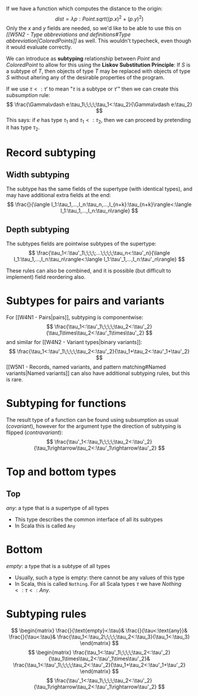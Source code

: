 If we have a function which computes the distance to the origin:
$$
dist=\lambda p:Point.sqrt((p.x)^2+(p.y)^2)
$$
Only the $x$ and $y$ fields are needed, so we'd like to be able to use this on *[[W5N2 - Type abbreviations and definitions#Type abbreviation|ColoredPoints]]* as well. This wouldn't typecheck, even though it would evaluate correctly.

We can introduce as **subtyping** relationship between *Point* and *ColoredPoint* to allow for this using the **Liskov Substitution Principle**:
If $S$ is a subtype of $T$, then objects of type $T$ may be replaced with objects of type $S$ without altering any of the desirable properties of the program.

If we use $\tau<:\tau'$ to mean "$\tau$ is a subtype or $\tau'$" then we can create this *subsumption* rule:
$$
\frac{\Gamma\vdash e:\tau_1\;\;\;\;\tau_1<:\tau_2}{\Gamma\vdash e:\tau_2}
$$
This says: if $e$ has type $\tau_1$ and $\tau_1<:\tau_2$, then we can proceed by pretending it has type $\tau_2$.

# Record subtyping
## Width subtyping
The subtype has the same fields of the supertype (with identical types), and may have additional extra fields at the end:
$$
\frac{}{\langle I_1:\tau_1,...,I_n:\tau_n,...,I_{n+k}:\tau_{n+k}\rangle<:\langle I_1:\tau_1,...,I_n:\tau_n\rangle}
$$
## Depth subtyping
The subtypes fields are pointwise subtypes of the supertype:
$$
\frac{\tau_1<:\tau'_1\;\;\;\;...\;\;\;\;\tau_n<:\tau'_n}{\langle I_1:\tau_1,...,I_n:\tau_n\rangle<:\langle I_1:\tau'_1,...,I_n:\tau'_n\rangle}
$$

These rules can also be combined, and it is possible (but difficult to implement) field reordering also.

# Subtypes for pairs and variants
For [[W4N1 - Pairs|pairs]], subtyping is componentwise:
$$
\frac{\tau_1<:\tau'_1\;\;\;\;\tau_2<:\tau'_2}{\tau_1\times\tau_2<:\tau'_1\times\tau'_2}
$$
and similar for [[W4N2 - Variant types|binary variants]]:
$$
\frac{\tau_1<:\tau'_1\;\;\;\;\tau_2<:\tau'_2}{\tau_1+\tau_2<:\tau'_1+\tau'_2}
$$
[[W5N1 - Records, named variants, and pattern matching#Named variants|Named variants]] can also have additional subtyping rules, but this is rare.

# Subtyping for functions
The result type of a function can be found using subsumption as usual (*covariant*), however for the argument type the direction of subtyping is flipped (*contravariant*):
$$
\frac{\tau'_1<:\tau_1\;\;\;\;\tau_2<:\tau'_2}{\tau_1\rightarrow\tau_2<:\tau'_1\rightarrow\tau'_2}
$$
# Top and bottom types
## Top
$any$: a type that is a supertype of all types
- This type describes the common interface of all its subtypes
- In Scala this is called `Any`

# Bottom
$empty$: a type that is a subtype of all types
- Usually, such a type is empty: there cannot be any values of this type
- In Scala, this is called `Nothing`. For all Scala types $\tau$ we have $Nothing<:\tau<:Any$.

# Subtyping rules
$$
\begin{matrix}
\frac{}{\text{empty}<:\tau}&
\frac{}{\tau<:\text{any}}&
\frac{}{\tau<:\tau}&
\frac{\tau_1<:\tau_2\;\;\;\;\tau_2<:\tau_3}{\tau_1<:\tau_3}
\end{matrix}
$$
$$
\begin{matrix}
\frac{\tau_1<:\tau'_1\;\;\;\;\tau_2<:\tau'_2}{\tau_1\times\tau_2<:\tau'_1\times\tau'_2}&
\frac{\tau_1<:\tau'_1\;\;\;\;\tau_2<:\tau'_2}{\tau_1+\tau_2<:\tau'_1+\tau'_2}
\end{matrix}
$$
$$
\frac{\tau'_1<:\tau_1\;\;\;\;\tau_2<:\tau'_2}{\tau_1\rightarrow\tau_2<:\tau'_1\rightarrow\tau'_2}
$$
